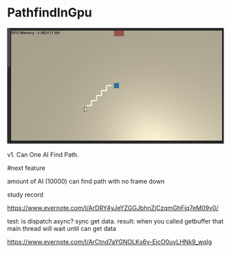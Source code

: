 # PathfindInGpu

![](pathfindInGPU.gif)

v1. Can One AI Find Path.

#next feature

amount of AI (10000) can find path with no frame down

study record 

https://www.evernote.com/l/ArDRY4yJeYZGGJbhnZjCzqmGhFiq7eM09y0/

test: is dispatch async? sync get data. 
result: when you called getbuffer that main thread will wait until can get data

https://www.evernote.com/l/ArCtnd7aYGNOLKs6y-EjcO0uvLHNk9_wqlg
